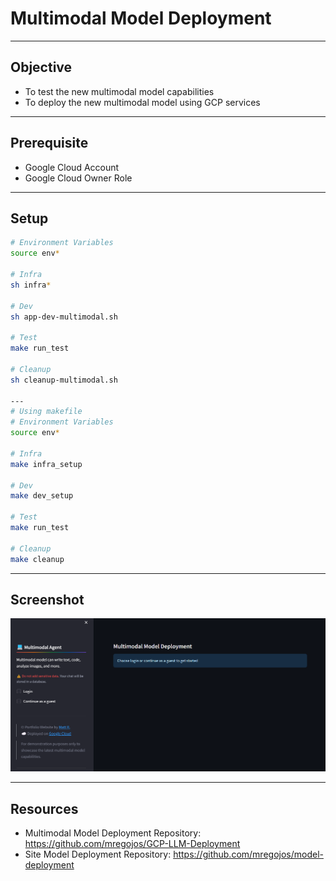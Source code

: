 # Multimodal Model Deployment

---
## Objective
* To test the new multimodal model capabilities
* To deploy the new multimodal model using GCP services

---
## Prerequisite
* Google Cloud Account
* Google Cloud Owner Role

---
## Setup
```sh
# Environment Variables
source env*

# Infra
sh infra*

# Dev
sh app-dev-multimodal.sh

# Test
make run_test

# Cleanup
sh cleanup-multimodal.sh

---
# Using makefile
# Environment Variables
source env*

# Infra
make infra_setup

# Dev
make dev_setup

# Test
make run_test

# Cleanup
make cleanup
```

---
## Screenshot

![Screenshot](image/Screenshot.png)


---
## Resources
* Multimodal Model Deployment Repository: https://github.com/mregojos/GCP-LLM-Deployment
* Site Model Deployment Repository: https://github.com/mregojos/model-deployment